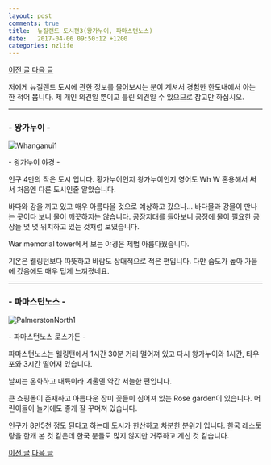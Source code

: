 ```yaml
---
layout: post
comments: true
title:  뉴질랜드 도시편3(왕가누이, 파마스턴노스)
date:   2017-04-06 09:50:12 +1200
categories: nzlife
---
```


<a href="{{ site.github.url }}/nzlife/2017/04/06/HamiltonNTaupo.html" class="page-change">이전 글</a>
<a href="{{ site.github.url }}/nzlife/2017/06/22/PictonNNelson.html" class="page-change">다음 글</a>

저에게 뉴질랜드 도시에 관한 정보를 물어보시는 분이 계셔서 경험한 한도내에서 아는 한 적어 봅니다. 제 개인 의견일 뿐이고 틀린 의견일 수 있으므로 참고만 하십시오.
<hr>
<div class="post-head">
    <h3>- 왕가누이 -</h3>
    <img src="{{ site.url }}/assets/images/Whanganui1.jpg" alt="Whanganui1"/>
    <p class="image-description">- 왕가누이 야경 -</p>
</div>

인구 4만의 작은 도시 입니다. 황가누이인지 왕가누이인지 영어도 Wh W 혼용해서 써서 처음엔 다른 도시인줄 알았습니다.

바다와 강을 끼고 있고 매우 아름다울 것으로 예상하고 갔으나... 바다물과 강물이 만나는 곳이다 보니 물이 깨끗하지는 않습니다. 공장지대를 돌아보니 공정에 물이 필요한 공장들 몇 몇 위치하고 있는 것처럼 보였습니다.

War memorial tower에서 보는 야경은 제법 아름다웠습니다.

기온은 웰링턴보다 따뜻하고 바람도 상대적으로 적은 편입니다. 다만 습도가 높아 가을에 갔음에도 매우 덥게 느껴졌네요.

<hr>
<div class="post-head">
    <h3>- 파마스턴노스 -</h3>
    <img src="{{ site.url }}/assets/images/PalmerstonNorth1.jpg" alt="PalmerstonNorth1"/>
    <p class="image-description">- 파마스턴노스 로스가든 -</p>
</div>

파마스턴노스는 웰링턴에서 1시간 30분 거리 떨어져 있고 다시 왕가누이와 1시간, 타우포와 3시간 떨어져 있습니다.

날씨는 온화하고 내륙이라 겨울엔 약간 서늘한 편입니다.

큰 쇼핑몰이 존재하고 아름다운 장미 꽃들이 심어져 있는 Rose garden이 있습니다. 어린이들이 놀기에도 좋게 잘 꾸며져 있습니다.

인구가 8만5천 정도 된다고 하는데 도시가 한산하고 차분한 분위기 입니다. 한국 레스토랑을 한개 본 것 같은데 한국 분들도 많지 않지만 거주하고 계신 것 같습니다.

<a href="{{ site.github.url }}/nzlife/2017/04/06/HamiltonNTaupo.html" class="page-change">이전 글</a>
<a href="{{ site.github.url }}/nzlife/2017/06/22/PictonNNelson.html" class="page-change">다음 글</a>